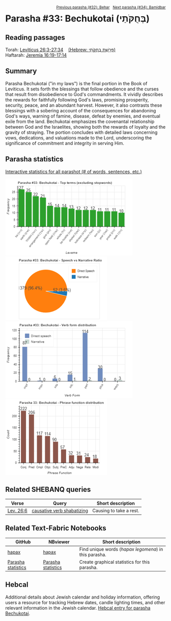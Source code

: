 <span style="float: right;"><sup><a href="../32%20-%20BeHar">Previous parasha (#32): Behar</a> &nbsp;&nbsp;<a href="../34%20-%20Bamidbar">Next parasha (#34): Bamidbar</a></sup></span>

# Parasha #33: Bechukotai (בְּחֻקֹּתַי)

## Reading passages

Torah: [Leviticus 26:3-27:34](https://www.stepbible.org/?q=version=NASB2020|reference=Lev.26:3-27:34&options=HNVUG) &nbsp;&nbsp; [(Hebrew: פָּרָשַׁת בְּחֻקֹּתַי)](https://tikkun.io/#/p/bechukotai)<br>
Haftarah: 
[Jeremia 16:19-17:14](https://www.stepbible.org/?q=version=NASB2020|reference=Jer.16:19-17:14&options=HNVUG)

## Summary

Parasha Bechukotai ("in my laws") is the final portion in the Book of Leviticus. It sets forth the blessings that follow obedience and the curses that result from disobedience to God's commandments. It vividly describes the rewards for faithfully following God's laws, promising prosperity, security, peace, and an abundant harvest. However, it also contrasts these blessings with a sobering account of the consequences for abandoning God's ways, warning of famine, disease, defeat by enemies, and eventual exile from the land. Bechukotai emphasizes the covenantal relationship between God and the Israelites, showing both the rewards of loyalty and the gravity of straying. The portion concludes with detailed laws concerning vows, dedications, and valuations made to the Lord, underscoring the significance of commitment and integrity in serving Him.

## Parasha statistics

<a href="../../General/metrics_distribution.html" target="_blank">Interactive statistics for all parashot (# of words, sentences, etc.)</a>

<img src="top_terms.png">
<img src="speech_narrative_ratio.png">
<img src="verbform_distribution.png">
<img src="phrase_function_distribution.png">

## Related SHEBANQ queries

Verse | Query | Short description
--- | --- | --- 
<a href="https://www.stepbible.org/?q=version=NASB2020\|reference=Lev.26:6&options=HNVUG" target="_blank">Lev. 26:6</a> | <a href="https://shebanq.ancient-data.org/hebrew/text?iid=6346&page=1&mr=r&qw=q" target="_blank">causative verb shabatizing</a> | Causing to take a rest.


## Related Text-Fabric Notebooks

GitHub | NBviewer | Short description
---|---|---
<a href="https://github.com/tonyjurg/Parashot/tree/main/WeeklyParasha/33%20-%20Bechukotai/hapax.ipynb" target="_blank">hapax</a> | <a href="https://nbviewer.org/github/tonyjurg/Parashot/blob/main/WeeklyParasha/33%20-%20Bechukotai/hapax.ipynb" target="_blank">hapax</a>| Find unique words (*hapax legomena*) in this parasha.
<a href="https://github.com/tonyjurg/Parashot/tree/main/WeeklyParasha/33%20-%20Bechukotai/parasha_analysis.ipynb" target="_blank">Parasha statistics</a> | <a href="https://nbviewer.org/github/tonyjurg/Parashot/blob/main/WeeklyParasha/33%20-%20Bechukotai/parasha_analysis.ipynb" target="_blank">Parasha statistics</a>| Create graphical statistics for this parasha.

## Hebcal

Additional details about Jewish calendar and holiday information, offering users a resource for tracking Hebrew dates, candle lighting times, and other relevant information in the Jewish calendar. [Hebcal entry for parasha Bechukotai](https://www.hebcal.com/sedrot/bechukotai).

